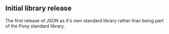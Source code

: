 ## Initial library release

The first release of JSON as it's own standard library rather than being part of the Pony standard library.
